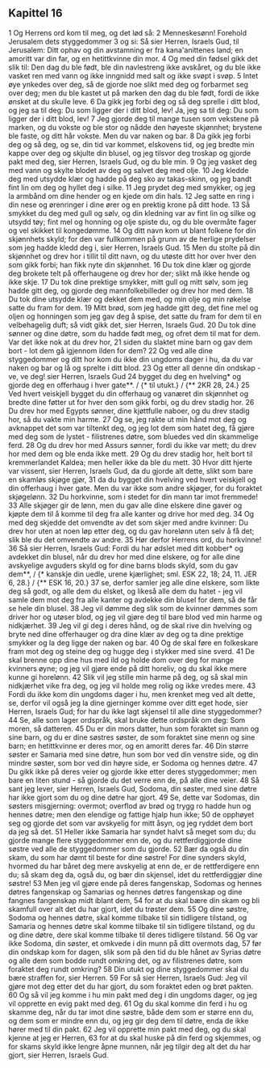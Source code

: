 ## Kapittel 16

1 Og Herrens ord kom til meg, og det lød så:
2 Menneskesønn! Forehold Jerusalem dets styggedommer
3 og si: Så sier Herren, Israels Gud, til Jerusalem: Ditt ophav og din avstamning er fra kana'anittenes land; en amoritt var din far, og en hetittkvinne din mor.
4 Og med din fødsel gikk det slik til: Den dag du ble født, ble din navlestreng ikke avskåret, og du ble ikke vasket ren med vann og ikke inngnidd med salt og ikke svøpt i svøp.
5 Intet øye ynkedes over deg, så de gjorde noe slikt med deg og forbarmet seg over deg; men du ble kastet ut på marken den dag du ble født, fordi de ikke ønsket at du skulle leve.
6 Da gikk jeg forbi deg og så deg sprelle i ditt blod, og jeg sa til deg: Du som ligger der i ditt blod, lev! Ja, jeg sa til deg: Du som ligger der i ditt blod, lev!
7 Jeg gjorde deg til mange tusen som vekstene på marken, og du vokste og ble stor og nådde den høyeste skjønnhet; brystene ble faste, og ditt hår vokste. Men du var naken og bar.
8 Da gikk jeg forbi deg og så deg, og se, din tid var kommet, elskovens tid, og jeg bredte min kappe over deg og skjulte din blusel, og jeg tilsvor deg troskap og gjorde pakt med deg, sier Herren, Israels Gud, og du ble min.
9 Og jeg vasket deg med vann og skylte blodet av deg og salvet deg med olje.
10 Jeg kledde deg med utsydde klær og hadde på deg sko av takas-skinn, og jeg bandt fint lin om deg og hyllet deg i silke.
11 Jeg prydet deg med smykker, og jeg la armbånd om dine hender og en kjede om din hals.
12 Jeg satte en ring i din nese og ørenringer i dine ører og en prektig krone på ditt hode.
13 Så smykket du deg med gull og sølv, og din kledning var av fint lin og silke og utsydd tøy; fint mel og honning og olje spiste du, og du ble overmåte fager og vel skikket til kongedømme.
14 Og ditt navn kom ut blant folkene for din skjønnhets skyld; for den var fullkommen på grunn av de herlige prydelser som jeg hadde kledd deg i, sier Herren, Israels Gud.
15 Men du stolte på din skjønnhet og drev hor i tillit til ditt navn, og du utøste ditt hor over hver den som gikk forbi; han fikk nyte din skjønnhet.
16 Du tok dine klær og gjorde deg brokete telt på offerhaugene og drev hor der; slikt må ikke hende og ikke skje.
17 Du tok dine prektige smykker, mitt gull og mitt sølv, som jeg hadde gitt deg, og gjorde deg mannfolkebilleder og drev hor med dem.
18 Du tok dine utsydde klær og dekket dem med, og min olje og min røkelse satte du fram for dem.
19 Mitt brød, som jeg hadde gitt deg, det fine mel og oljen og honningen som jeg gav deg å spise, det satte du fram for dem til en velbehagelig duft; så vidt gikk det, sier Herren, Israels Gud.
20 Du tok dine sønner og dine døtre, som du hadde født meg, og ofret dem til mat for dem. Var det ikke nok at du drev hor,
21 siden du slaktet mine barn og gav dem bort - lot dem gå igjennom ilden for dem?
22 Og ved alle dine styggedommer og ditt hor kom du ikke din ungdoms dager i hu, da du var naken og bar og lå og sprelte i ditt blod.
23 Og etter all denne din ondskap - ve, ve deg! sier Herren, Israels Gud
24 bygget du deg en hvelving* og gjorde deg en offerhaug i hver gate**. / {* til utukt.} / {** 2KR 28, 24.}
25 Ved hvert veiskjell bygget du din offerhaug og vanæret din skjønnhet og bredte dine føtter ut for hver den som gikk forbi, og du drev stadig hor.
26 Du drev hor med Egypts sønner, dine kjøttfulle naboer, og du drev stadig hor, så du vakte min harme.
27 Og se, jeg rakte ut min hånd mot deg og avknappet det som var tiltenkt deg, og jeg lot dem som hatet deg, få gjøre med deg som de lystet - filistrenes døtre, som bluedes ved din skammelige ferd.
28 Og du drev hor med Assurs sønner, fordi du ikke var mett; du drev hor med dem og ble enda ikke mett.
29 Og du drev stadig hor, helt bort til kremmerlandet Kaldea; men heller ikke da ble du mett.
30 Hvor ditt hjerte var vissent, sier Herren, Israels Gud, da du gjorde alt dette, slikt som bare en skamløs skjøge gjør,
31 da du bygget din hvelving ved hvert veiskjell og din offerhaug i hver gate. Men du var ikke som andre skjøger, for du foraktet skjøgelønn.
32 Du horkvinne, som i stedet for din mann tar imot fremmede!
33 Alle skjøger gir de lønn, men du gav alle dine elskere dine gaver og kjøpte dem til å komme til deg fra alle kanter og drive hor med deg.
34 Og med deg skjedde det omvendte av det som skjer med andre kvinner: Du drev hor uten at noen løp etter deg, og du gav horelønn uten selv å få det; slik ble du det omvendte av andre.
35 Hør derfor Herrens ord, du horkvinne!
36 Så sier Herren, Israels Gud: Fordi du har ødslet med ditt kobber* og avdekket din blusel, når du drev hor med dine elskere, og for alle dine avskyelige avguders skyld og for dine barns blods skyld, som du gav dem**, / {* kanskje din uedle, urene kjærlighet; sml. ESK 22, 18; 24, 11. JER 6, 28.} / {** ESK 16, 20.}
37 se, derfor samler jeg alle dine elskere, som likte deg så godt, og alle dem du elsket, og likeså alle dem du hatet - jeg vil samle dem mot deg fra alle kanter og avdekke din blusel for dem, så de får se hele din blusel.
38 Jeg vil dømme deg slik som de kvinner dømmes som driver hor og utøser blod, og jeg vil gjøre deg til bare blod ved min harme og nidkjærhet.
39 Jeg vil gi deg i deres hånd, og de skal rive din hvelving og bryte ned dine offerhauger og dra dine klær av deg og ta dine prektige smykker og la deg ligge der naken og bar.
40 Og de skal føre en folkeskare fram mot deg og steine deg og hugge deg i stykker med sine sverd.
41 De skal brenne opp dine hus med ild og holde dom over deg for mange kvinners øyne; og jeg vil gjøre ende på ditt horeliv, og du skal ikke mere kunne gi horelønn.
42 Slik vil jeg stille min harme på deg, og så skal min nidkjærhet vike fra deg, og jeg vil holde meg rolig og ikke vredes mere.
43 Fordi du ikke kom din ungdoms dager i hu, men krenket meg ved alt dette, se, derfor vil også jeg la dine gjerninger komme over ditt eget hode, sier Herren, Israels Gud; for har du ikke lagt skjensel til alle dine styggedommer?
44 Se, alle som lager ordspråk, skal bruke dette ordspråk om deg: Som moren, så datteren.
45 Du er din mors datter, hun som foraktet sin mann og sine barn, og du er dine søstres søster, de som foraktet sine menn og sine barn; en hetittkvinne er deres mor, og en amoritt deres far.
46 Din større søster er Samaria med sine døtre, hun som bor ved din venstre side, og din mindre søster, som bor ved din høyre side, er Sodoma og hennes døtre.
47 Du gikk ikke på deres veier og gjorde ikke etter deres styggedommer; men bare en liten stund - så gjorde du det verre enn de, på alle dine veier.
48 Så sant jeg lever, sier Herren, Israels Gud, Sodoma, din søster, med sine døtre har ikke gjort som du og dine døtre har gjort.
49 Se, dette var Sodomas, din søsters misgjerning: overmot; overflod av brød og trygg ro hadde hun og hennes døtre; men den elendige og fattige hjalp hun ikke;
50 de opphøyet seg og gjorde det som var avskyelig for mitt åsyn, og jeg ryddet dem bort da jeg så det.
51 Heller ikke Samaria har syndet halvt så meget som du; du gjorde mange flere styggedommer enn de, og du rettferdiggjorde dine søstre ved alle de styggedommer som du gjorde.
52 Bær da også du din skam, du som har dømt til beste for dine søstre! For dine synders skyld, hvormed du har båret deg mere avskyelig at enn de, er de rettferdigere enn du; så skam deg da, også du, og bær din skjensel, idet du rettferdiggjør dine søstre!
53 Men jeg vil gjøre ende på deres fangenskap, Sodomas og hennes døtres fangenskap og Samarias og hennes døtres fangenskap og dine fangnes fangenskap midt iblant dem,
54 for at du skal bære din skam og bli skamfull over alt det du har gjort, idet du trøster dem.
55 Og dine søstre, Sodoma og hennes døtre, skal komme tilbake til sin tidligere tilstand, og Samaria og hennes døtre skal komme tilbake til sin tidligere tilstand, og du og dine døtre, dere skal komme tilbake til deres tidligere tilstand.
56 Og var ikke Sodoma, din søster, et omkvede i din munn på ditt overmots dag,
57 før din ondskap kom for dagen, slik som på den tid du ble hånet av Syrias døtre og alle dem som bodde rundt omkring det, og av filistrenes døtre, som foraktet deg rundt omkring?
58 Din utukt og dine styggedommer skal du bære straffen for, sier Herren.
59 For så sier Herren, Israels Gud: Jeg vil gjøre mot deg etter det du har gjort, du som foraktet eden og brøt pakten.
60 Og så vil jeg komme i hu min pakt med deg i din ungdoms dager, og jeg vil opprette en evig pakt med deg.
61 Og du skal komme din ferd i hu og skamme deg, når du tar imot dine søstre, både dem som er større enn du, og dem som er mindre enn du, og jeg gir deg dem til døtre, enda de ikke hører med til din pakt.
62 Jeg vil opprette min pakt med deg, og du skal kjenne at jeg er Herren,
63 for at du skal huske på din ferd og skjemmes, og for skams skyld ikke lengre åpne munnen, når jeg tilgir deg alt det du har gjort, sier Herren, Israels Gud.
